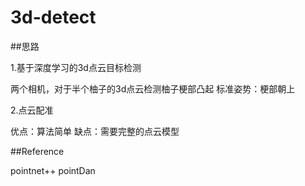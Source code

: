 # 3d-detect

##思路

1.基于深度学习的3d点云目标检测

两个相机，对于半个柚子的3d点云检测柚子梗部凸起 标准姿势：梗部朝上

2.点云配准

优点：算法简单 缺点：需要完整的点云模型

##Reference

pointnet++
pointDan
